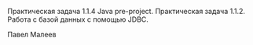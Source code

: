 Практическая задача 1.1.4 Java pre-project. Практическая задача 1.1.2. Работа с базой данных c помощью JDBC.

Павел Малеев

